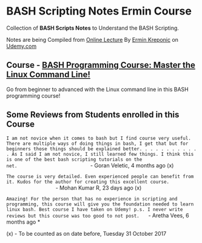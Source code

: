# BASH Scripting Notes Ermin Course
Collection of **BASH Scripts Notes** to Understand the BASH Scripting.

Notes are being Compiled from [Online Lecture](https://www.udemy.com/bash-programming/ "BASH-Programming") By [Ermin Kreponic](https://www.udemy.com/user/erminkreponic/ "Ermin Kreponic") on [Udemy.com](https://www.udemy.com/ "Udemy")

## Course - [BASH Programming Course: Master the Linux Command Line!](https://www.udemy.com/bash-programming/ "BASH Programming Course: Master the Linux Command Line!")

Go from beginner to advanced with the Linux command line in this BASH programming course!

## Some Reviews from Students enrolled in this Course

`I am not novice when it comes to bash but I find course very useful. There are multiple ways of doing things in bash, I get
 that but for beginners those things should be explained better.
 . . . . . . . . . . . As I said I am not novice, I still learned few things. I think this is one of the best bash scripting tutorials on the net.`&nbsp;&nbsp;&nbsp;&nbsp;&nbsp;&nbsp;&nbsp;&nbsp;&nbsp;&nbsp;&nbsp;&nbsp;&nbsp;&nbsp;&nbsp;&nbsp;&nbsp;&nbsp;&nbsp;&nbsp;&nbsp;&nbsp;&nbsp;&nbsp;&nbsp;&nbsp;&nbsp;&nbsp;&nbsp;&nbsp;&nbsp;&nbsp;&nbsp;&nbsp;&nbsp;&nbsp;&nbsp;&nbsp;&nbsp;&nbsp;&nbsp;&nbsp;&nbsp;&nbsp;&nbsp;&nbsp;&nbsp;&nbsp;&nbsp;- Goran Veletic, 4 months ago (x)
                                                                                              
 `The course is very detailed. Even experienced people can benefit from it.
  Kudos for the author for creating this excellent course.` &nbsp;&nbsp;&nbsp;&nbsp;&nbsp;&nbsp;&nbsp;&nbsp;&nbsp;&nbsp;&nbsp;&nbsp;&nbsp;&nbsp;&nbsp;&nbsp;&nbsp;&nbsp;&nbsp;&nbsp;&nbsp;&nbsp;&nbsp;&nbsp;&nbsp;&nbsp;&nbsp;&nbsp;&nbsp;&nbsp;&nbsp;&nbsp; - Mohan Kumar R, 23 days ago (x)
                                            
`Amazing! For the person that has no experience in scripting and programming, this course will give you the foundation
 needed to learn linux bash. Best course I have taken on Udemy! p.s. I never write reviews but this course was too good
 to not post.`&nbsp;&nbsp;&nbsp;&nbsp;&nbsp;&nbsp;- Aretha Vees, 6 months ago *
     
     
(x) - To be counted as on date before, Tuesday 31 October 2017
